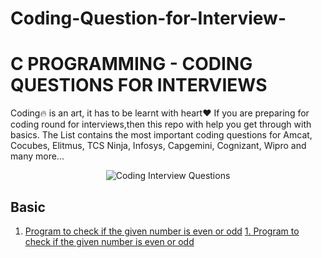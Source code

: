 # Coding-Question-for-Interview-
# C PROGRAMMING - CODING QUESTIONS FOR INTERVIEWS
Coding🔥 is an art, it has to be learnt with heart❤️ If you are preparing for coding round for interviews,then this repo with help you get through with basics. The List contains the most important coding questions for Amcat, Cocubes, Elitmus, TCS Ninja, Infosys, Capgemini, Cognizant, Wipro and many more...

<p align="center"><img src="https://camo.githubusercontent.com/feecdc2eaa56e41af01032ff52f7579cdc34780712c66131a9f0e534dd01e11b/68747470733a2f2f7777772e676f6f64636f72652e636f2e756b2f626c6f672f77702d636f6e74656e742f776562702d657870726573732f776562702d696d616765732f75706c6f6164732f323031392f30382f636f64696e672d76732d70726f6772616d6d696e672d322e6a70672e77656270" alt="Coding Interview Questions">


## Basic 
1. [Program to check if the given number is even or odd](/Basic/odd_even.c)
<a href ="/Basic/odd_even.c">1. Program to check if the given number is even or odd</a>
